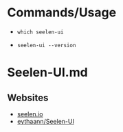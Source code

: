 # Commands/Usage

* `which seelen-ui`

* `seelen-ui --version`

# Seelen-UI.md

## Websites

* [seelen.io](https://seelen.io/)
* [eythaann/Seelen-UI](https://github.com/eythaann/Seelen-UI)
